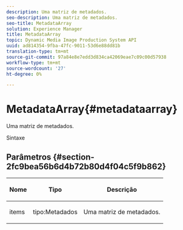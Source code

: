 ```yaml
---
description: Uma matriz de metadados.
seo-description: Uma matriz de metadados.
seo-title: MetadataArray
solution: Experience Manager
title: MetadataArray
topic: Dynamic Media Image Production System API
uuid: ad814354-9fba-47fc-9011-53d6e88dd81b
translation-type: tm+mt
source-git-commit: 97a84e8e7edd3d834ca42069eae7c09c00d57938
workflow-type: tm+mt
source-wordcount: '27'
ht-degree: 0%

---
```



# MetadataArray{#metadataarray}

Uma matriz de metadados.

Sintaxe

## Parâmetros {#section-2fc9bea56b6d4b72b80d4f04c5f9b862}

<table id="table_04100BB8ABD84EF68B0A7CE3AD946414"> 
 <thead> 
  <tr> 
   <th colname="col1" class="entry"> <p>Nome </p> </th> 
   <th colname="col2" class="entry"> <p>Tipo </p> </th> 
   <th colname="col3" class="entry"> <p>Descrição </p> </th> 
  </tr> 
 </thead>
 <tbody> 
  <tr> 
   <td colname="col1"> <p><span class="codeph"> <span class="varname"> items</span> </span> </p> </td> 
   <td colname="col2"> <p><span class="codeph"> tipo:Metadados</span> </p> </td> 
   <td colname="col3"> <p>Uma matriz de metadados. </p> </td> 
  </tr> 
 </tbody> 
</table>

